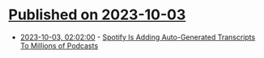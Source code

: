# [Published on 2023-10-03](index.md)

* [2023-10-03, 02:02:00](https://entertainment.slashdot.org/story/23/10/02/2340213/spotify-is-adding-auto-generated-transcripts-to-millions-of-podcasts?utm_source=rss1.0mainlinkanon&utm_medium=feed) - [Spotify Is Adding Auto-Generated Transcripts To Millions of Podcasts](https://entertainment.slashdot.org/story/23/10/02/2340213/spotify-is-adding-auto-generated-transcripts-to-millions-of-podcasts?utm_source=rss1.0mainlinkanon&utm_medium=feed)
